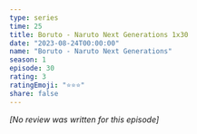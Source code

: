 ```yaml
---
type: series
time: 25
title: Boruto - Naruto Next Generations 1x30
date: "2023-08-24T00:00:00"
name: "Boruto - Naruto Next Generations"
season: 1
episode: 30
rating: 3
ratingEmoji: "⭐️⭐️⭐️"
share: false
---
```


_[No review was written for this episode]_
